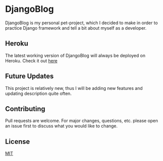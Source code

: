 # DjangoBlog

DjangoBlog is my personal pet-project, which I decided to make in order to practice Django framework and tell a bit about myself as a developer.

## Heroku
The latest working version of DjangoBlog will always be deployed on Heroku.
Check it out [here](https://egors-djangoblog.herokuapp.com/)  

## Future Updates
This project is relatively new, thus I will be adding new features and updating description quite often.

## Contributing
Pull requests are welcome. For major changes, questions, etc. please open an issue first to discuss what you would like to change.

## License
[MIT](https://choosealicense.com/licenses/mit/)